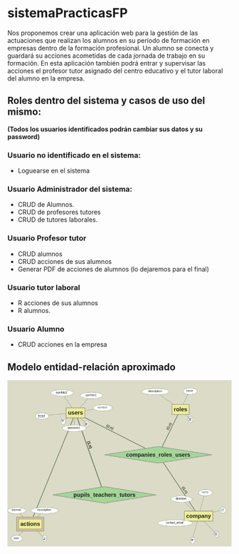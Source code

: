 # sistemaPracticasFP
Nos proponemos crear una aplicación web para la gestión de las actuaciones que realizan los alumnos en su período de formación en empresas dentro de la formación profesional.
Un alumno se conecta y guardará su acciones acometidas de cada jornada de trabajo en su formación.
En esta aplicación también podrá entrar y supervisar las acciones el profesor tutor asignado del centro educativo y el tutor laboral del alumno en la empresa.

## Roles dentro del sistema y casos de uso del mismo:
**(Todos los usuarios identificados podrán cambiar sus datos y su password)**
### Usuario no identificado en el sistema:
* Loguearse en el sistema
### Usuario Administrador del sistema:
* CRUD de Alumnos.
* CRUD de profesores tutores
* CRUD de tutores laborales.
### Usuario Profesor tutor
* CRUD alumnos
* CRUD acciones de sus alumnos
* Generar PDF de acciones de alumnos (lo dejaremos para el final)
### Usuario tutor laboral
* R acciones de sus alumnos
* R alumnos.
### Usuario Alumno
* CRUD acciones en la empresa

## Modelo entidad-relación aproximado
![Modelo E-R](ER-SistemaFCT.png)
